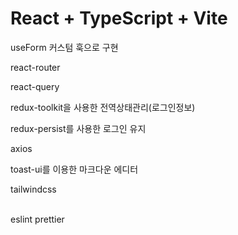 # React + TypeScript + Vite

useForm 커스텀 훅으로 구현

react-router


react-query

redux-toolkit을 사용한 전역상태관리(로그인정보)

redux-persist를 사용한 로그인 유지

axios

toast-ui를 이용한 마크다운 에디터


tailwindcss

<br>
eslint
prettier
